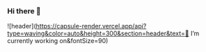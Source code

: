 ### Hi there 👋
![header](https://capsule-render.vercel.app/api?type=waving&color=auto&height=300&section=header&text=🔭 I’m currently working on&fontSize=90)
<!--
**NurimOnsemiro/NurimOnsemiro** is a ✨ _special_ ✨ repository because its `README.md` (this file) appears on your GitHub profile.

Here are some ideas to get you started:

- 🔭 I’m currently working on ...
- 🌱 I’m currently learning ...
- 👯 I’m looking to collaborate on ...
- 🤔 I’m looking for help with ...
- 💬 Ask me about ...
- 📫 How to reach me: ...
- 😄 Pronouns: ...
- ⚡ Fun fact: ...
-->
